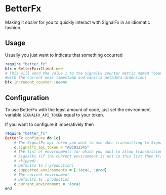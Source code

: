 # BetterFx
Making it _easier_ for you to quickly interact with SignalFx in an idiomatic fashion.

## Usage

Usually you just want to indicate that something occurred

```ruby
require "better_fx"
bfx = BetterFx::Client.new
# This will send the value 1 to the SignalFx counter metric named "beans" 
#with the current unix timestamp and vanilla metadata dimensions
bfx.increment_counter :beans
```

## Configuration

To use BetterFx with the least amount of code, just set the environment variable
`SIGNALFX_API_TOKEN` equal to your token.

If you want to configure it imperatively then

```ruby
require "better_fx"
BetterFx.configure do |c|
    # The SignalFx api token you want to use when transmitting to SignalFx
    c.signalfx_api_token = "ABCD12345"
    # The list of environments for which you want to allow transmission of data to 
    # SignalFx (if the current environment is not in this list then transmissions are
    # skipped).
    # Defaults to [:production]
    c.supported_environments = [:local, :prod]
    # The current environment
    # Defaults to :production
    c.current_environment = :local
end
```